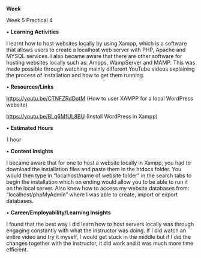 **Week**

Week 5 Practical 4

•	**Learning Activities**

I learnt how to host websites locally by using Xampp, which is a software that allows users to create a localhost web server with PHP, 
Apache and MYSQL services. I also became aware that there are other software for hosting websites locally such as: Ampps, WampServer and MAMP.
This was made possible through watching mainly different YouTube videos explaining the process of installation and how to get them running.

•	**Resources/Links**

https://youtu.be/CTNFZRdDotM  (How to user XAMPP for a local WordPress website)

https://youtu.be/BLq6MfUL8BU  (Install WordPress in Xampp)

•	**Estimated Hours**

1 hour

•	**Content Insights**

I became aware that for one to host a website locally in Xampp, you had to download the installation files and paste them in the htdocs folder. 
You would then type in “localhost/name of website folder” in the search tabs to begin the installation which on ending would allow you to be 
able to run it on the local server.
Also knew how to access my website databases from: “localhost/phpMyAdmin” where I was able to create, import or export databases.

•	**Career/Employability/Learning Insights**

I found that the best way I did learn how to host servers locally was through engaging constantly with what the instructor was doing.
If I did watch an entire video and try it myself, I would get stuck in the middle but if I did the changes together with the instructor, 
it did work and it was much more time efficient.
